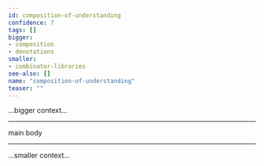 ```yaml
---
id: composition-of-understanding
confidence: 7
tags: []
bigger:
- composition
- denotations
smaller:
- combinator-libraries
see-also: []
name: "composition-of-understanding"
teaser: ""
---
```



...bigger context...

---

main body

---

...smaller context...
